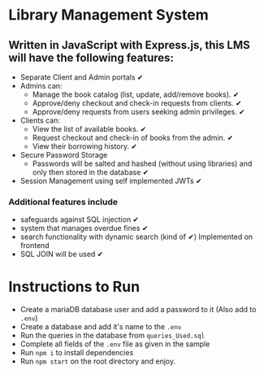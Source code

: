# Library Management System

## Written in JavaScript with Express.js, this LMS will have the following features:
- Separate Client and Admin portals     &#10004;
- Admins can:
    - Manage the book catalog (list, update, add/remove books). &#10004;
    - Approve/deny checkout and check-in requests from clients. &#10004;
    - Approve/deny requests from users seeking admin privileges.    &#10004;
-  Clients can:
    - View the list of available books. &#10004;
    - Request checkout and check-in of books from the admin.  &#10004;
    - View their borrowing history. &#10004;
- Secure Password Storage
    - Passwords will be salted and hashed (without using libraries) and only then stored in the database        &#10004;
- Session Management using self implemented JWTs    &#10004;

### Additional features include
- safeguards against SQL injection      &#10004;
- system that manages overdue fines &#10004;
- search functionality with dynamic search (kind of &#10004;) Implemented on frontend
- SQL JOIN will be used     &#10004;

# Instructions to Run
- Create a mariaDB database user and add a password to it (Also add to <code>.env</code>)
- Create a database and add it's name to the <code>.env</code>
- Run the queries in the database from <code>queries_Used.sql</code>
- Complete all fields of the <code>.env</code> file as given in the sample
- Run <code>npm i</code> to install dependencies
- Run <code>npm start</code> on the root directory and enjoy.


